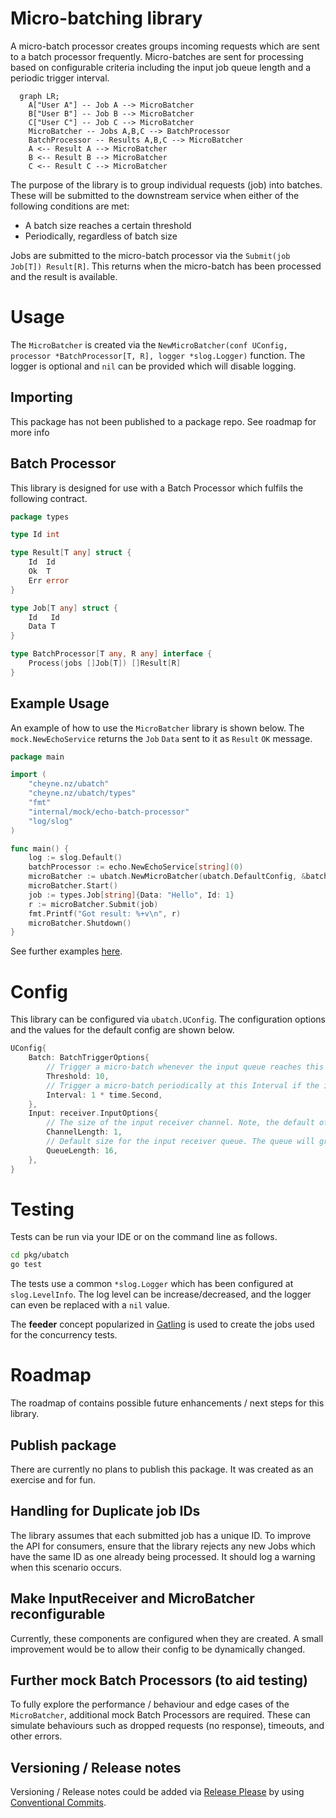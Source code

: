 # Micro-batching library

A micro-batch processor creates groups incoming requests which are sent to a batch processor frequently.
Micro-batches are sent for processing based on configurable criteria including the input job queue length and a
periodic trigger interval.

```mermaid
  graph LR;
    A["User A"] -- Job A --> MicroBatcher
    B["User B"] -- Job B --> MicroBatcher
    C["User C"] -- Job C --> MicroBatcher
    MicroBatcher -- Jobs A,B,C --> BatchProcessor
    BatchProcessor -- Results A,B,C --> MicroBatcher
    A <-- Result A --> MicroBatcher
    B <-- Result B --> MicroBatcher
    C <-- Result C --> MicroBatcher
```

The purpose of the library is to group individual requests (job) into batches. These will be submitted to the downstream
service when either of the following conditions are met:

* A batch size reaches a certain threshold
* Periodically, regardless of batch size

Jobs are submitted to the micro-batch processor via the `Submit(job Job[T]) Result[R]`. This returns when the
micro-batch has been processed and the result is available.

# Usage

The `MicroBatcher` is created via the `NewMicroBatcher(conf UConfig, processor *BatchProcessor[T, R], logger *slog.Logger)`
function. The logger is optional and `nil` can be provided which will disable logging.

## Importing

This package has not been published to a package repo. See roadmap for more info

## Batch Processor

This library is designed for use with a Batch Processor which fulfils the following contract.

```go
package types

type Id int

type Result[T any] struct {
	Id  Id
	Ok  T
	Err error
}

type Job[T any] struct {
	Id   Id
	Data T
}

type BatchProcessor[T any, R any] interface {
	Process(jobs []Job[T]) []Result[R]
}
```

## Example Usage

An example of how to use the `MicroBatcher` library is shown below.
The `mock.NewEchoService` returns the `Job` `Data` sent to it as `Result` `OK` message.

```go
package main

import (
	"cheyne.nz/ubatch"
	"cheyne.nz/ubatch/types"
	"fmt"
	"internal/mock/echo-batch-processor"
	"log/slog"
)

func main() {
	log := slog.Default()
	batchProcessor := echo.NewEchoService[string](0)
	microBatcher := ubatch.NewMicroBatcher(ubatch.DefaultConfig, &batchProcessor, log)
	microBatcher.Start()
	job := types.Job[string]{Data: "Hello", Id: 1}
	r := microBatcher.Submit(job)
	fmt.Printf("Got result: %+v\n", r)
	microBatcher.Shutdown()
}
```

See further examples [here](example).

# Config

This library can be configured via `ubatch.UConfig`. The configuration options and the values for the default config are
shown below. 

```go
UConfig{
    Batch: BatchTriggerOptions{
        // Trigger a micro-batch whenever the input queue reaches this length
        Threshold: 10,
        // Trigger a micro-batch periodically at this Interval if the input queue length is 1 or more.
        Interval: 1 * time.Second,
    },
    Input: receiver.InputOptions{
        // The size of the input receiver channel. Note, the default of 1 should be fine for most scenarios.
        ChannelLength: 1,
        // Default size for the input receiver queue. The queue will grow automatically as necessary.
        QueueLength: 16,
    },
}
```

# Testing

Tests can be run via your IDE or on the command line as follows.

```sh
cd pkg/ubatch
go test
```

The tests use a common `*slog.Logger` which has been configured at `slog.LevelInfo`. The log level can be
increase/decreased, and the logger can even be replaced with a `nil` value.

The **feeder** concept popularized in [Gatling](https://docs.gatling.io/reference/script/core/session/feeders/)
is used to create the jobs used for the concurrency tests.

# Roadmap

The roadmap of contains possible future enhancements / next steps for this library.

## Publish package

There are currently no plans to publish this package. It was created as an exercise and for fun.

## Handling for Duplicate job IDs

The library assumes that each submitted job has a unique ID. To improve the API for consumers, ensure that the library
rejects any new Jobs which have the same ID as one already being processed. It should log a warning when this scenario
occurs.

## Make InputReceiver and MicroBatcher reconfigurable

Currently, these components are configured when they are created. A small improvement would be to allow their config to
be dynamically changed.

## Further mock Batch Processors (to aid testing)

To fully explore the performance / behaviour and edge cases of the `MicroBatcher`, additional mock Batch Processors are
required. These can simulate behaviours such as dropped requests (no response), timeouts, and other errors.

## Versioning / Release notes

Versioning / Release notes could be added via [Release Please](https://github.com/googleapis/release-please) by using
[Conventional Commits](https://www.conventionalcommits.org/en/v1.0.0/).
